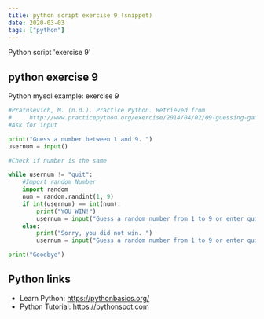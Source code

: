 ```yaml
---
title: python script exercise 9 (snippet)
date: 2020-03-03
tags: ["python"]
---
```

Python script 'exercise 9'


## python exercise 9

Python mysql example: exercise 9

```python
#Pratusevich, M. (n.d.). Practice Python. Retrieved from 
#     http://www.practicepython.org/exercise/2014/04/02/09-guessing-game-one.html
#Ask for input

print("Guess a number between 1 and 9. ")
usernum = input()

#Check if number is the same

while usernum != "quit":
    #Import random Number
    import random
    num = random.randint(1, 9)
    if int(usernum) == int(num):
        print("YOU WIN!")
        usernum = input("Guess a random number from 1 to 9 or enter quit to quit. ")
    else:
        print("Sorry, you did not win. ")
        usernum = input("Guess a random number from 1 to 9 or enter quit to quit. ")

print("Goodbye")


```

## Python links

- Learn Python: https://pythonbasics.org/
- Python Tutorial: https://pythonspot.com
